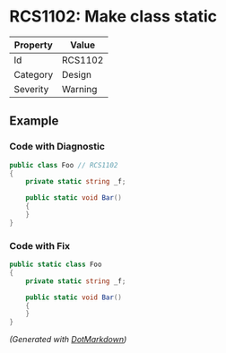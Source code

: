# RCS1102: Make class static

| Property | Value   |
| -------- | ------- |
| Id       | RCS1102 |
| Category | Design  |
| Severity | Warning |

## Example

### Code with Diagnostic

```csharp
public class Foo // RCS1102
{
    private static string _f;

    public static void Bar()
    {
    }
}
```

### Code with Fix

```csharp
public static class Foo
{
    private static string _f;

    public static void Bar()
    {
    }
}
```


*\(Generated with [DotMarkdown](http://github.com/JosefPihrt/DotMarkdown)\)*